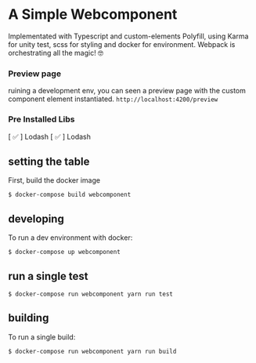 # A Simple Webcomponent

Implementated with Typescript and custom-elements Polyfill, using Karma for unity test, scss for styling and docker for environment. 
Webpack is orchestrating all the magic! 🤓


### Preview page
ruining a development env, you can seen a preview page with the custom component element instantiated.
`http://localhost:4200/preview`


### Pre Installed Libs
[ ✅ ] Lodash
[ ✅ ] Lodash

## setting the table

First, build the docker image

```
$ docker-compose build webcomponent
```

## developing

To run a dev environment with docker: 

```
$ docker-compose up webcomponent
```

## run a single test 

```
$ docker-compose run webcomponent yarn run test
```

## building

To run a single build: 

```
$ docker-compose run webcomponent yarn run build
```


